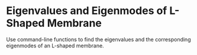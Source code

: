 # **Eigenvalues and Eigenmodes of L-Shaped Membrane**

Use command-line functions to find the eigenvalues and the corresponding eigenmodes of an L-shaped membrane.
